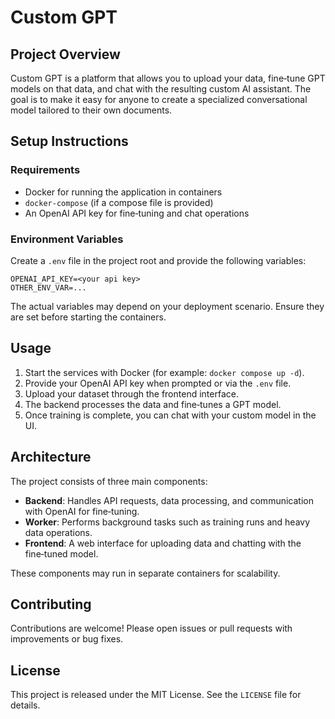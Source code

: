 # Custom GPT

## Project Overview
Custom GPT is a platform that allows you to upload your data, fine‑tune GPT models on that data, and chat with the resulting custom AI assistant. The goal is to make it easy for anyone to create a specialized conversational model tailored to their own documents.

## Setup Instructions

### Requirements
- Docker for running the application in containers
- `docker-compose` (if a compose file is provided)
- An OpenAI API key for fine‑tuning and chat operations

### Environment Variables
Create a `.env` file in the project root and provide the following variables:

```
OPENAI_API_KEY=<your api key>
OTHER_ENV_VAR=...
```

The actual variables may depend on your deployment scenario. Ensure they are set before starting the containers.

## Usage
1. Start the services with Docker (for example: `docker compose up -d`).
2. Provide your OpenAI API key when prompted or via the `.env` file.
3. Upload your dataset through the frontend interface.
4. The backend processes the data and fine‑tunes a GPT model.
5. Once training is complete, you can chat with your custom model in the UI.

## Architecture
The project consists of three main components:

- **Backend**: Handles API requests, data processing, and communication with OpenAI for fine‑tuning.
- **Worker**: Performs background tasks such as training runs and heavy data operations.
- **Frontend**: A web interface for uploading data and chatting with the fine‑tuned model.

These components may run in separate containers for scalability.

## Contributing
Contributions are welcome! Please open issues or pull requests with improvements or bug fixes.

## License
This project is released under the MIT License. See the `LICENSE` file for details.

